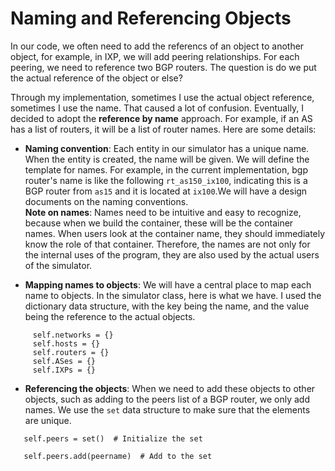 # Naming and Referencing Objects

In our code, we often need to add the referencs of an object to another object, for example, in IXP, we will add peering relationships. For each peering, we need to reference two BGP routers. The question is do we put the actual reference of the object or else?

Through my implementation, sometimes I use the actual object reference, sometimes I use the name. That caused a lot of confusion. Eventually, I decided to adopt the **reference by name** approach. For example, if an AS has a list of routers, it will be a list of router names. Here are some details:

- **Naming convention**: Each entity in our simulator has a unique name. When the entity is created, the name will be given. We will define the template for names. For example, in the current implementation, bgp router's name is like the following ```rt_as150_ix100```, indicating this is a BGP router from ```as15``` and it is located at ```ix100```.We will have a design documents on the naming conventions.<br> 
**Note on names**: Names need to be intuitive and easy to recognize, because when we build the container, these will be the container names. When users look at the container name, they should immediately know the role of that container. Therefore, the names are not only for the internal uses of the program,  they are also used by the actual users of the simulator.

- **Mapping names to objects**: We will have a central place to map each name to objects. In the simulator class, here is what we have. I used the dictionary data structure, with the key being the name, and the value being the reference to the actual objects. 

```
     self.networks = {}
     self.hosts = {}
     self.routers = {}
     self.ASes = {}
     self.IXPs = {}
```

- **Referencing the objects**: When we need to add these objects to other objects, such as adding to the peers list of a BGP router, we only add names. We use the ```set``` data structure to make sure that the elements are unique. 
```
   self.peers = set()  # Initialize the set

   self.peers.add(peername)  # Add to the set
```


